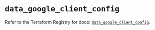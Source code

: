 # `data_google_client_config`

Refer to the Terraform Registry for docs: [`data_google_client_config`](https://registry.terraform.io/providers/hashicorp/google/6.49.1/docs/data-sources/client_config).
